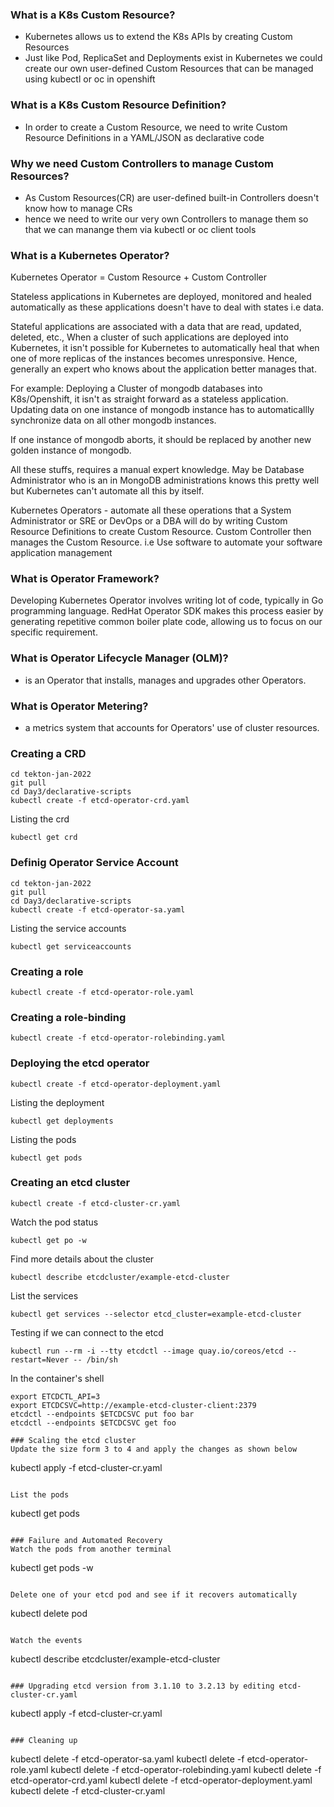 ### What is a K8s Custom Resource?
 - Kubernetes allows us to extend the K8s APIs by creating Custom Resources
 - Just like Pod, ReplicaSet and Deployments exist in Kubernetes we could create our own user-defined Custom Resources
   that can be managed using kubectl or oc in openshift

### What is a K8s Custom Resource Definition?
 - In order to create a Custom Resource, we need to write Custom Resource Definitions in a YAML/JSON as declarative code

### Why we need Custom Controllers to manage Custom Resources?
 - As Custom Resources(CR) are user-defined built-in Controllers doesn't know how to manage CRs 
 - hence we need to write our very own Controllers to manage them so that we can manange them via 
   kubectl or oc client tools

### What is a Kubernetes Operator?
Kubernetes Operator = Custom Resource + Custom Controller

Stateless applications in Kubernetes are deployed, monitored and healed automatically as these applications doesn't have to deal with states i.e data.

Stateful applications are associated with a data that are read, updated, deleted, etc.,
When a cluster of such applications are deployed into Kubernetes, it isn't possible for Kubernetes to automatically
heal that when one of more replicas of the instances becomes unresponsive.  Hence, generally an expert who knows about the application better manages that.

For example: 
   Deploying a Cluster of mongodb databases into K8s/Openshift, it isn't as straight forward as a stateless application.  
   Updating data on one instance of mongodb instance has to automaticallly synchronize data on all other mongodb
   instances.

   If one instance of mongodb aborts, it should be replaced by another new golden instance of mongodb.

All these stuffs, requires a manual expert knowledge. May be Database Administrator who is an in MongoDB administrations knows this pretty well but Kubernetes can't automate all this by itself.  

Kubernetes Operators - automate all these operations that a System Administrator or SRE or DevOps or a DBA will do by writing Custom Resource Definitions to create Custom Resource.  Custom Controller then manages the Custom Resource.
i.e Use software to automate your software application management

### What is Operator Framework?
Developing Kubernetes Operator involves writing lot of code, typically in Go programming language.  RedHat Operator SDK makes this process easier by generating repetitive common boiler plate code, allowing us to focus on our specific requirement. 

### What is Operator Lifecycle Manager (OLM)?
 - is an Operator that installs, manages and upgrades other Operators.

### What is Operator Metering?
 - a metrics system that accounts for Operators' use of cluster resources.

### Creating a CRD 
```
cd tekton-jan-2022
git pull
cd Day3/declarative-scripts
kubectl create -f etcd-operator-crd.yaml
```

Listing the crd
```
kubectl get crd
```

### Definig Operator Service Account
```
cd tekton-jan-2022
git pull
cd Day3/declarative-scripts
kubectl create -f etcd-operator-sa.yaml
```

Listing the service accounts
```
kubectl get serviceaccounts
```

### Creating a role
```
kubectl create -f etcd-operator-role.yaml
```

### Creating a role-binding
```
kubectl create -f etcd-operator-rolebinding.yaml
```

### Deploying the etcd operator
```
kubectl create -f etcd-operator-deployment.yaml
```

Listing the deployment
```
kubectl get deployments
```

Listing the pods
```
kubectl get pods
```


### Creating an etcd cluster
```
kubectl create -f etcd-cluster-cr.yaml
```

Watch the pod status
```
kubectl get po -w
```

Find more details about the cluster
```
kubectl describe etcdcluster/example-etcd-cluster
```

List the services
```
kubectl get services --selector etcd_cluster=example-etcd-cluster
```

Testing if we can connect to the etcd
```
kubectl run --rm -i --tty etcdctl --image quay.io/coreos/etcd --restart=Never -- /bin/sh
```
In the container's shell
```
export ETCDCTL_API=3
export ETCDCSVC=http://example-etcd-cluster-client:2379
etcdctl --endpoints $ETCDCSVC put foo bar
etcdctl --endpoints $ETCDCSVC get foo

### Scaling the etcd cluster
Update the size form 3 to 4 and apply the changes as shown below
```
kubectl apply -f etcd-cluster-cr.yaml
```

List the pods
```
kubectl get pods
```

### Failure and Automated Recovery
Watch the pods from another terminal
```
kubectl get pods -w
```

Delete one of your etcd pod and see if it recovers automatically
```
kubectl delete pod <your-etcd-pod>
```

Watch the events
```
kubectl describe etcdcluster/example-etcd-cluster
```

### Upgrading etcd version from 3.1.10 to 3.2.13 by editing etcd-cluster-cr.yaml
```
kubectl apply -f etcd-cluster-cr.yaml
```

### Cleaning up
```
kubectl delete -f etcd-operator-sa.yaml
kubectl delete -f etcd-operator-role.yaml
kubectl delete -f etcd-operator-rolebinding.yaml
kubectl delete -f etcd-operator-crd.yaml
kubectl delete -f etcd-operator-deployment.yaml
kubectl delete -f etcd-cluster-cr.yaml
```
